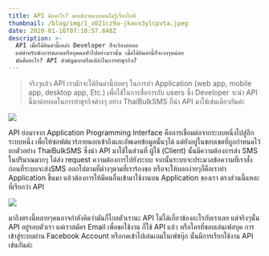 ```yaml
---
title: API คืออะไร? ขออธิบายแบบคนไม่รู้เรื่องไอที
thumbnail: /blog/img/1_x021cz9a-jkavx3ylcpvta.jpeg
date: 2020-01-16T07:10:57.848Z
description: >-
  API เมื่อได้ยินคำนี้เหล่า Developer ก็จะร้องอ๋อออ
  แต่สำหรับนักการตลาดหรือบุคคลทั่วไปอย่างเรานั้น เมื่อได้ยินคำนี้ก็จะงงๆหน่อย
  มันคืออะไร? API สำคัญมากหรือเปล่าในการทำธุรกิจ?
---
```

> จริงๆแล้ว API เรามักจะได้ยินคำนี้บ่อยๆ ในการทำ Application (web app, mobile app, desktop app, Etc.) เพื่อใช้ในการสื่อการกับ users ซึ่ง Developer จะนำ API นี้มาต่อยอดในการทำธุรกิจต่างๆ อย่าง ThaiBulkSMS ก็นำ API มาใช้เช่นเดียวกันค่ะ

![](/blog/img/1_dfi4tyhhcismzizh51nasg.jpeg)

API ย่อมาจาก Application Programming Interface คือการเชื่อมต่อจากระบบหนึ่งไปสู่อีกระบบหนึ่ง เพื่อให้ซอฟต์แวร์ภายนอกเข้าถึงและอัพเดทข้อมูลนั้นๆได้ แต่ยังอยู่ในขอบเขตที่ถูกกำหนดไว้ ยกตัวอย่าง ThaiBulkSMS ซึ่งนำ API มาใช้ในส่วนที่ ผู้ใช้ (Client) นั้นมีความต้องการส่ง SMS ในปริมาณมากๆ ได้ส่ง request ความต้องการไปยังระบบ จากนั้นระบบจะประมวลข้อความที่เราสั่ง ก่อนที่ระบบจะส่งSMS ออกไปตามที่ต่างๆตามที่เราร้องขอ หรือจะให้บอกง่ายๆก็คือเราทำ Application ขึ้นมา แล้วต้องการให้มีคนอื่นเข้ามาใช้งานบน Application ของเรา ตรงส่วนนี้แหละที่เรียกว่า API

![](/blog/img/1_lkhgdgp6l-5utrfnabd9dg.jpeg)

มาถึงตรงนี้หลายๆคนอาจกำลังคิดว่ามันก็ไกลตัวเรานะ API ไม่ได้เกี่ยวข้องอะไรกับเราเลย แต่จริงๆนั้น API อยู่รอบตัวเรา แค่เราสมัคร Email เพื่อขอใช้งาน ก็ใช้ API แล้ว หรือใครที่ชอบเล่นเฟสบุค การเข้าสู่ระบบผ่าน Facebook Account หรือกดเข้าไปเล่นเกมในเฟซบุ๊ก นั้นมีการเรียกใช้งาน API เช่นกันค่ะ
